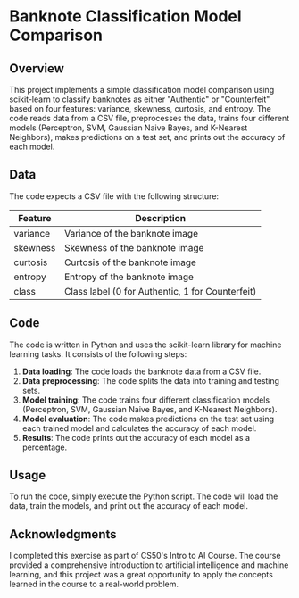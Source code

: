 # Banknote Classification Model Comparison

## Overview
This project implements a simple classification model comparison using scikit-learn to classify banknotes as either "Authentic" or "Counterfeit" based on four features: variance, skewness, curtosis, and entropy. The code reads data from a CSV file, preprocesses the data, trains four different models (Perceptron, SVM, Gaussian Naive Bayes, and K-Nearest Neighbors), makes predictions on a test set, and prints out the accuracy of each model.

## Data
The code expects a CSV file with the following structure:

| Feature   | Description                         |
|-----------|-------------------------------------|
| variance  | Variance of the banknote image      |
| skewness  | Skewness of the banknote image      |
| curtosis  | Curtosis of the banknote image      |
| entropy   | Entropy of the banknote image       |
| class     | Class label (0 for Authentic, 1 for Counterfeit) |

## Code
The code is written in Python and uses the scikit-learn library for machine learning tasks. It consists of the following steps:

1. **Data loading**: The code loads the banknote data from a CSV file.
2. **Data preprocessing**: The code splits the data into training and testing sets.
3. **Model training**: The code trains four different classification models (Perceptron, SVM, Gaussian Naive Bayes, and K-Nearest Neighbors).
4. **Model evaluation**: The code makes predictions on the test set using each trained model and calculates the accuracy of each model.
5. **Results**: The code prints out the accuracy of each model as a percentage.

## Usage
To run the code, simply execute the Python script. The code will load the data, train the models, and print out the accuracy of each model.

## Acknowledgments
I completed this exercise as part of CS50's Intro to AI Course. The course provided a comprehensive introduction to artificial intelligence and machine learning, and this project was a great opportunity to apply the concepts learned in the course to a real-world problem.
